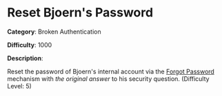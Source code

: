 # Reset Bjoern's Password

**Category**: Broken Authentication

**Difficulty**: 1000

**Description**:

Reset the password of Bjoern's internal account via the <a href="/#/forgot-password">Forgot Password</a> mechanism with <i>the original answer</i> to his security question. (Difficulty Level: 5)
